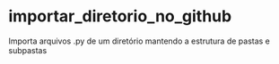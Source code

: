 # importar_diretorio_no_github
Importa arquivos .py de um diretório mantendo a estrutura de pastas e subpastas
